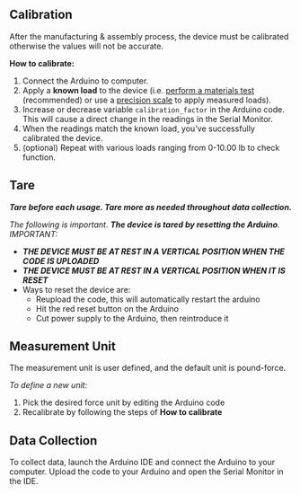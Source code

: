 ## Calibration
After the manufacturing & assembly process, the device must be calibrated otherwise the values will not be accurate.

**How to calibrate:**
1. Connect the Arduino to computer.
2. Apply a **known load** to the device (i.e. [perform a materials test](https://github.com/ncan33/STIF-2019/blob/master/visuals/calibration_on_MTS_machine.jpg) (recommended) or use a [precision scale](https://images-na.ssl-images-amazon.com/images/I/61YSVHc1hwL._SX425_.jpg) to apply measured loads).
3. Increase or decrease variable `calibration_factor` in the Arduino code. This will cause a direct change in the readings in the Serial Monitor.
4. When the readings match the known load, you've successfully calibrated the device.
5. (optional) Repeat with various loads ranging from 0-10.00 lb to check function.

## Tare
***Tare before each usage. Tare more as needed throughout data collection.***

_The following is important. **The device is tared by resetting the Arduino**. IMPORTANT:_
* ***THE DEVICE MUST BE AT REST IN A VERTICAL POSITION WHEN THE CODE IS UPLOADED***
* ***THE DEVICE MUST BE AT REST IN A VERTICAL POSITION WHEN IT IS RESET***
* Ways to reset the device are:
  * Reupload the code, this will automatically restart the arduino
  * Hit the red reset button on the Arduino
  * Cut power supply to the Arduino, then reintroduce it


## Measurement Unit
The measurement unit is user defined, and the default unit is pound-force.

_To define a new unit:_
1. Pick the desired force unit by editing the Arduino code
2. Recalibrate by following the steps of **How to calibrate** 

## Data Collection
To collect data, launch the Arduino IDE and connect the Arduino to your computer. Upload the code to your Arduino and open the Serial Monitor in the IDE.
